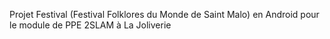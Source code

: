 Projet Festival (Festival Folklores du Monde de Saint Malo) en Android pour le module de PPE 2SLAM à La Joliverie

